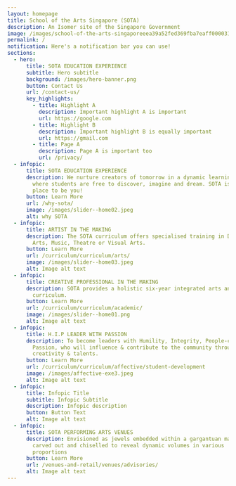 ```yaml
---
layout: homepage
title: School of the Arts Singapore (SOTA)
description: An Isomer site of the Singapore Government
image: /images/school-of-the-arts-singaporeeea39a52fed369fba7eaff0000314707.png
permalink: /
notification: Here's a notification bar you can use!
sections:
  - hero:
      title: SOTA EDUCATION EXPERIENCE
      subtitle: Hero subtitle
      background: /images/hero-banner.png
      button: Contact Us
      url: /contact-us/
      key_highlights:
        - title: Highlight A
          description: Important highlight A is important
          url: https://google.com
        - title: Highlight B
          description: Important highlight B is equally important
          url: https://gmail.com
        - title: Page A
          description: Page A is important too
          url: /privacy/
  - infopic:
      title: SOTA EDUCATION EXPERIENCE
      description: We nurture creators of tomorrow in a dynamic learning environment,
        where students are free to discover, imagine and dream. SOTA is the
        place to be you!
      button: Learn More
      url: /why-sota/
      image: /images/slider--home02.jpeg
      alt: why SOTA
  - infopic:
      title: ARTIST IN THE MAKING
      description: The SOTA curriculum offers specialised training in Dance, Literary
        Arts, Music, Theatre or Visual Arts.
      button: Learn More
      url: /curriculum/curriculum/arts/
      image: /images/slider--home03.jpeg
      alt: Image alt text
  - infopic:
      title: CREATIVE PROFESSIONAL IN THE MAKING
      description: SOTA provides a holistic six-year integrated arts and academic
        curriculum.
      button: Learn More
      url: /curriculum/curriculum/academic/
      image: /images/slider--home01.png
      alt: Image alt text
  - infopic:
      title: H.I.P LEADER WITH PASSION
      description: To become leaders with Humility, Integrity, People-centredness and
        Passion, who will influence & contribute to the community through their
        creativity & talents.
      button: Learn More
      url: /curriculum/curriculum/affective/student-development
      image: /images/affective-exe3.jpeg
      alt: Image alt text
  - infopic:
      title: Infopic Title
      subtitle: Infopic Subtitle
      description: Infopic description
      button: Button Text
      alt: Image alt text
  - infopic:
      title: SOTA PERFORMING ARTS VENUES
      description: Envisioned as jewels embedded within a gargantuan mass of stone,
        carved out and chiselled to reveal dynamic volumes in various
        proportions
      button: Learn More
      url: /venues-and-retail/venues/advisories/
      alt: Image alt text
---
```

